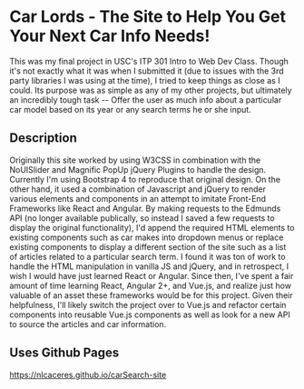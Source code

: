# Car Lords - The Site to Help You Get Your Next Car Info Needs!

This was my final project in USC's ITP 301 Intro to Web Dev Class. Though it's not exactly what it was when I submitted it
(due to issues with the 3rd party libraries I was using at the time), I tried to keep things as close as I could. Its purpose
was as simple as any of my other projects, but ultimately an incredibly tough task -- Offer the user as much info about a particular
car model based on its year or any search terms he or she input.

## Description

Originally this site worked by using W3CSS in combination with the NoUISlider and Magnific PopUp jQuery Plugins to handle the design. Currently I'm using Bootstrap 4 to reproduce that original design. On the other hand, it used a combination of Javascript and jQuery to render various elements and components in an attempt to imitate Front-End Frameworks like React and Angular. By making requests to the Edmunds API (no longer available publically, so instead I saved a few requests to display the original functionality), I'd append the required HTML elements to existing components such as car makes into dropdown menus or replace existing components to display a different section of the site such as a list of articles related to a particular search term. I found it was ton of work to handle the HTML manipulation in vanilla JS and jQuery, and in retrospect, I wish I would have just learned React or Angular. Since then, I've spent a fair amount of time learning React, Angular 2+, and Vue.js, and realize just how valuable of an asset these frameworks would be for this project. Given their helpfulness, I'll likely switch the project over to Vue.js and refactor certain components into
reusable Vue.js components as well as look for a new API to source the articles and car information.

## Uses Github Pages

https://nlcaceres.github.io/carSearch-site
